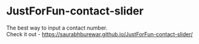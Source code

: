 # JustForFun-contact-slider

The best way to input a contact number.  
Check it out - https://saurabhburewar.github.io/JustForFun-contact-slider/

